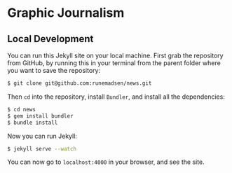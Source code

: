 Graphic Journalism
==================

Local Development
-----------------

You can run this Jekyll site on your local machine. First grab the repository from GitHub, by running this in your terminal from the parent folder where you want to save the repository:

```bash
$ git clone git@github.com:runemadsen/news.git
```

Then `cd` into the repository, install `Bundler`, and install all the dependencies:

```bash
$ cd news
$ gem install bundler
$ bundle install
```

Now you can run Jekyll:

```bash
$ jekyll serve --watch
```

You can now go to `localhost:4000` in your browser, and see the site.




